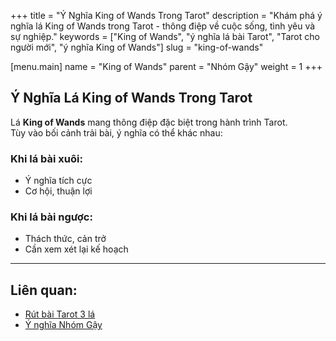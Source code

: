 +++
title = "Ý Nghĩa King of Wands Trong Tarot"
description = "Khám phá ý nghĩa lá King of Wands trong Tarot - thông điệp về cuộc sống, tình yêu và sự nghiệp."
keywords = ["King of Wands", "ý nghĩa lá bài Tarot", "Tarot cho người mới", "ý nghĩa King of Wands"]
slug = "king-of-wands"

[menu.main]
name = "King of Wands"
parent = "Nhóm Gậy"
weight = 1
+++

## Ý Nghĩa Lá King of Wands Trong Tarot

Lá **King of Wands** mang thông điệp đặc biệt trong hành trình Tarot.  
Tùy vào bối cảnh trải bài, ý nghĩa có thể khác nhau:

### Khi lá bài xuôi:
- Ý nghĩa tích cực  
- Cơ hội, thuận lợi  

### Khi lá bài ngược:
- Thách thức, cản trở  
- Cần xem xét lại kế hoạch  

---

## Liên quan:
- [Rút bài Tarot 3 lá](../../)
- [Ý nghĩa Nhóm Gậy](../)
